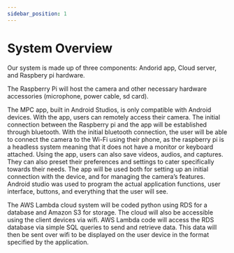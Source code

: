 ```yaml
---
sidebar_position: 1
---
```


# System Overview

Our system is made up of three components: Andorid app, Cloud server, and Raspbery pi hardware. 

The Raspberry Pi will host the camera and other necessary hardware accessories (microphone, power cable, sd card).

The MPC app, built in Android Studios, is only compatible with Android devices. With the app, users can remotely access their camera. The initial connection between the Raspberry pi and the app will be established through bluetooth. With the initial bluetooth connection, the user will be able to connect the camera to the Wi-Fi using their phone, as the raspberry pi is a headless system meaning that it does not have a monitor or keyboard attached. Using the app, users can also save videos, audios, and captures. They can also preset their preferences and settings to cater specifically towards their needs. The app will be used both for setting up an initial connection with the device, and for managing the camera’s features. Android studio was used to program the actual application functions, user interface, buttons, and everything that the user will see. 

The AWS Lambda cloud system will be coded python using RDS for a database and Amazon S3 for storage. The cloud will also be accessible using the client devices via wifi. AWS Lambda code will access the RDS database via simple SQL queries to send and retrieve data. This data will then be sent over wifi to be displayed on the user device in the format specified by the application.  
